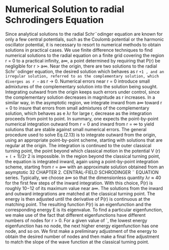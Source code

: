 # Numerical Solution to radial Schrodingers Equation

Since analytical solutions to the radial Schr¨odinger equation are known for only a
few central potentials, such as the Coulomb potential or the harmonic oscillator
potential, it is necessary to resort to numerical methods to obtain solutions in
practical cases.
We use finite difference techniques to find numerical solutions to the radial
equation on a finite grid covering the region r = 0 to a practical infinity, a∞, a
point determined by requiring that P(r) be negligible for r > a∞.
Near the origin, there are two solutions to the radial Schr¨odinger equation,
the desired solution which behaves as r
`+1
, and an irregular solution, referred
to as the complementary solution, which diverges as r
−` as r → 0. Numerical
errors near r = 0 introduce small admixtures of the complementary solution into
the solution being sought. Integrating outward from the origin keeps such errors
under control, since the complementary solution decreases in magnitude as r increases. In a similar way, in the asymptotic region, we integrate inward from a∞
toward r = 0 to insure that errors from small admixtures of the complementary
solution, which behaves as e
λr for large r, decrease as the integration proceeds
from point to point. In summary, one expects the point-by-point numerical
integration outward from r = 0 and inward from r = ∞ to yield solutions that
are stable against small numerical errors.
The general procedure used to solve Eq.(2.13) is to integrate outward from
the origin, using an appropriate point-by-point scheme, starting with solutions
that are regular at the origin. The integration is continued to the outer classical
turning point, the point beyond which classical motion in the potential V (r) +
`(` + 1)/2r
2
is impossible. In the region beyond the classical turning point, the
equation is integrated inward, again using a point-by-point integration scheme,
starting from r = a∞ with an approximate solution obtained from an asymptotic
32 CHAPTER 2. CENTRAL-FIELD SCHRODINGER ¨ EQUATION
series. Typically, we choose a∞ so that the dimensionless quantity λr ≈ 40
for the first few steps of the inward integration. With this choice, P(r) is
roughly 10−12 of its maximum value near a∞. The solutions from the inward
and outward integrations are matched at the classical turning point. The energy
is then adjusted until the derivative of P(r) is continuous at the matching point.
The resulting function P(r) is an eigenfunction and the corresponding energy
E is its eigenvalue. To find a particular eigenfunction, we make use of the fact
that different eigenfunctions have different numbers of nodes for r > 0. For a
given value of `, the lowest energy eigenfunction has no node, the next higher
energy eigenfunction has one node, and so on. We first make a preliminary
adjustment of the energy to obtain the desired number of nodes and then make
a final fine adjustment to match the slope of the wave function at the classical
turning point.
